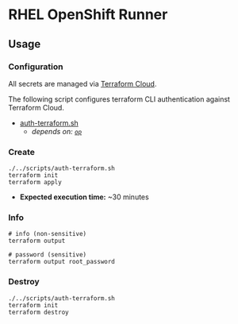# RHEL OpenShift Runner

## Usage

### Configuration

All secrets are managed via [Terraform Cloud](https://app.terraform.io/app/buildpacksio/workspaces).

The following script configures terraform CLI authentication against Terraform Cloud.

- [auth-terraform.sh](../scripts/auth-terraform.sh) 
    - _depends on: [`op`](https://1password.com/downloads/command-line/)_

### Create

```shell
./../scripts/auth-terraform.sh
terraform init
terraform apply
```

- **Expected execution time:** ~30 minutes

### Info

```shell
# info (non-sensitive)
terraform output

# password (sensitive)
terraform output root_password
```

### Destroy

```shell
./../scripts/auth-terraform.sh
terraform init
terraform destroy
```
